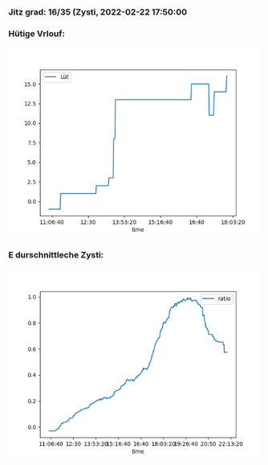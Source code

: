 ### Jitz grad: 16/35 (Zysti, 2022-02-22 17:50:00

### Hütige Vrlouf:
![Graph](Today.png)

### E durschnittleche Zysti:
![Graph](Zysti.png)